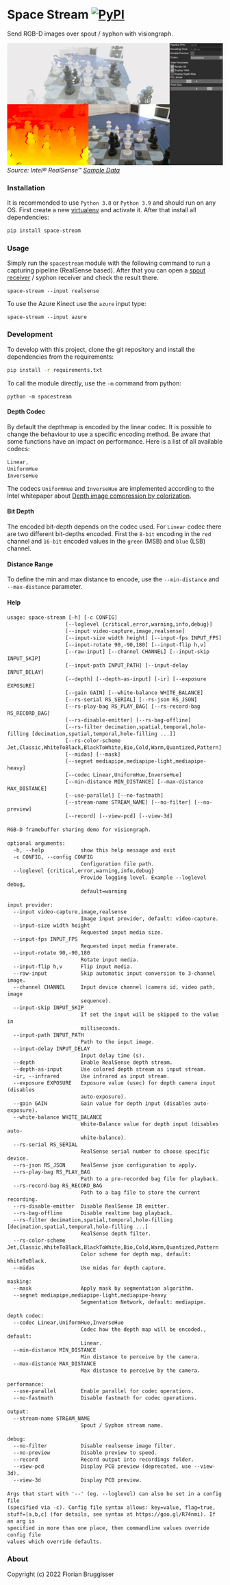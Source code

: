 # Space Stream [![PyPI](https://img.shields.io/pypi/v/space-stream)](https://pypi.org/project/space-stream/)
Send RGB-D images over spout / syphon with visiongraph.

![Example Map](images/space-stream-ui.jpg)
*Source: Intel® RealSense™ [Sample Data](https://github.com/IntelRealSense/librealsense/blob/master/doc/sample-data.md)*

### Installation
It is recommended to use `Python 3.8` or `Python 3.9` and should run on any OS. First create a new [virtualenv](https://docs.python.org/3/library/venv.html) and activate it. 
After that install all dependencies:

```bash
pip install space-stream
```

### Usage
Simply run the `spacestream` module with the following command to run a capturing pipeline (RealSense based). After that you can open a [spout receiver](https://github.com/leadedge/Spout2/releases) / syphon receiver and check the result there.

```
space-stream --input realsense
```

To use the Azure Kinect use the `azure` input type:

```
space-stream --input azure
```

### Development
To develop with this project, clone the git repository and install the dependencies from the requirements:

```bash
pip install -r requirements.txt
```

To call the module directly, use the `-m` command from python:

```
python -m spacestream
```

#### Depth Codec
By default the depthmap is encoded by the linear codec. It is possible to change the behaviour to use a specific encoding method. Be aware that some functions have an impact on performance. Here is a list of all available codecs:

```
Linear,
UniformHue
InverseHue
```

The codecs `UniformHue` and `InverseHue` are implemented according to the Intel whitepaper about [Depth image compression by colorization](https://dev.intelrealsense.com/docs/depth-image-compression-by-colorization-for-intel-realsense-depth-cameras).

#### Bit Depth
The encoded bit-depth depends on the codec used. For `Linear` codec there are two different bit-depths encoded. First the `8-bit` encoding in the `red` channel and `16-bit` encoded values in the `green` (MSB) and `blue` (LSB) channel.

#### Distance Range
To define the min and max distance to encode, use the `--min-distance` and `--max-distance` parameter.

#### Help

```
usage: space-stream [-h] [-c CONFIG]
                   [--loglevel {critical,error,warning,info,debug}]
                   [--input video-capture,image,realsense]
                   [--input-size width height] [--input-fps INPUT_FPS]
                   [--input-rotate 90,-90,180] [--input-flip h,v]
                   [--raw-input] [--channel CHANNEL] [--input-skip INPUT_SKIP]
                   [--input-path INPUT_PATH] [--input-delay INPUT_DELAY]
                   [--depth] [--depth-as-input] [-ir] [--exposure EXPOSURE]
                   [--gain GAIN] [--white-balance WHITE_BALANCE]
                   [--rs-serial RS_SERIAL] [--rs-json RS_JSON]
                   [--rs-play-bag RS_PLAY_BAG] [--rs-record-bag RS_RECORD_BAG]
                   [--rs-disable-emitter] [--rs-bag-offline]
                   [--rs-filter decimation,spatial,temporal,hole-filling [decimation,spatial,temporal,hole-filling ...]]
                   [--rs-color-scheme Jet,Classic,WhiteToBlack,BlackToWhite,Bio,Cold,Warm,Quantized,Pattern]
                   [--midas] [--mask]
                   [--segnet mediapipe,mediapipe-light,mediapipe-heavy]
                   [--codec Linear,UniformHue,InverseHue]
                   [--min-distance MIN_DISTANCE] [--max-distance MAX_DISTANCE]
                   [--use-parallel] [--no-fastmath]
                   [--stream-name STREAM_NAME] [--no-filter] [--no-preview]
                   [--record] [--view-pcd] [--view-3d]

RGB-D framebuffer sharing demo for visiongraph.

optional arguments:
  -h, --help            show this help message and exit
  -c CONFIG, --config CONFIG
                        Configuration file path.
  --loglevel {critical,error,warning,info,debug}
                        Provide logging level. Example --loglevel debug,
                        default=warning

input provider:
  --input video-capture,image,realsense
                        Image input provider, default: video-capture.
  --input-size width height
                        Requested input media size.
  --input-fps INPUT_FPS
                        Requested input media framerate.
  --input-rotate 90,-90,180
                        Rotate input media.
  --input-flip h,v      Flip input media.
  --raw-input           Skip automatic input conversion to 3-channel image.
  --channel CHANNEL     Input device channel (camera id, video path, image
                        sequence).
  --input-skip INPUT_SKIP
                        If set the input will be skipped to the value in
                        milliseconds.
  --input-path INPUT_PATH
                        Path to the input image.
  --input-delay INPUT_DELAY
                        Input delay time (s).
  --depth               Enable RealSense depth stream.
  --depth-as-input      Use colored depth stream as input stream.
  -ir, --infrared       Use infrared as input stream.
  --exposure EXPOSURE   Exposure value (usec) for depth camera input (disables
                        auto-exposure).
  --gain GAIN           Gain value for depth input (disables auto-exposure).
  --white-balance WHITE_BALANCE
                        White-Balance value for depth input (disables auto-
                        white-balance).
  --rs-serial RS_SERIAL
                        RealSense serial number to choose specific device.
  --rs-json RS_JSON     RealSense json configuration to apply.
  --rs-play-bag RS_PLAY_BAG
                        Path to a pre-recorded bag file for playback.
  --rs-record-bag RS_RECORD_BAG
                        Path to a bag file to store the current recording.
  --rs-disable-emitter  Disable RealSense IR emitter.
  --rs-bag-offline      Disable realtime bag playback.
  --rs-filter decimation,spatial,temporal,hole-filling [decimation,spatial,temporal,hole-filling ...]
                        RealSense depth filter.
  --rs-color-scheme Jet,Classic,WhiteToBlack,BlackToWhite,Bio,Cold,Warm,Quantized,Pattern
                        Color scheme for depth map, default: WhiteToBlack.
  --midas               Use midas for depth capture.

masking:
  --mask                Apply mask by segmentation algorithm.
  --segnet mediapipe,mediapipe-light,mediapipe-heavy
                        Segmentation Network, default: mediapipe.

depth codec:
  --codec Linear,UniformHue,InverseHue
                        Codec how the depth map will be encoded., default:
                        Linear.
  --min-distance MIN_DISTANCE
                        Min distance to perceive by the camera.
  --max-distance MAX_DISTANCE
                        Max distance to perceive by the camera.

performance:
  --use-parallel        Enable parallel for codec operations.
  --no-fastmath         Disable fastmath for codec operations.

output:
  --stream-name STREAM_NAME
                        Spout / Syphon stream name.

debug:
  --no-filter           Disable realsense image filter.
  --no-preview          Disable preview to speed.
  --record              Record output into recordings folder.
  --view-pcd            Display PCB preview (deprecated, use --view-3d).
  --view-3d             Display PCB preview.

Args that start with '--' (eg. --loglevel) can also be set in a config file
(specified via -c). Config file syntax allows: key=value, flag=true,
stuff=[a,b,c] (for details, see syntax at https://goo.gl/R74nmi). If an arg is
specified in more than one place, then commandline values override config file
values which override defaults.
```

### About
Copyright (c) 2022 Florian Bruggisser
